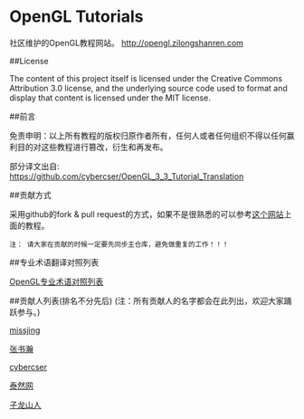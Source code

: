 OpenGL Tutorials
=============

社区维护的OpenGL教程网站。 http://opengl.zilongshanren.com

##License

The content of this project itself is licensed under the Creative Commons Attribution 3.0 license, and the underlying source code used to format and display that content is licensed under the MIT license.

##前言


免责申明：以上所有教程的版权归原作者所有，任何人或者任何组织不得以任何赢利目的对这些教程进行篡改，衍生和再发布。

部分译文出自: https://github.com/cybercser/OpenGL_3_3_Tutorial_Translation


##贡献方式

采用github的fork & pull request的方式，如果不是很熟悉的可以参考[这个网站](http://happycasts.net/episodes?tag_id=2)上面的教程。

`注： 请大家在贡献的时候一定要先同步主仓库，避免做重复的工作！！！`

##专业术语翻译对照列表

[OpenGL专业术语对照列表](https://github.com/cybercser/OpenGL_3_3_Tutorial_Translation/blob/master/%E7%BF%BB%E8%AF%91%E6%9C%AF%E8%AF%AD%E5%AF%B9%E7%85%A7.md)



##贡献人列表(排名不分先后)
(注：所有贡献人的名字都会在此列出，欢迎大家踊跃参与。)

[missjing](https://github.com/missjing)

[张书瀚](https://github.com/zrqsmcx)

[cybercser](https://github.com/cybercser)

[泰然网](http://www.ityran.com)

[子龙山人](http://www.zilongshanren.com)
